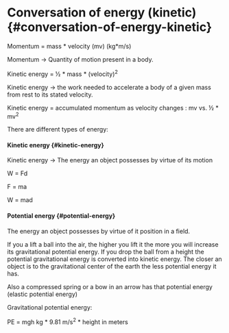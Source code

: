 # Conversation of energy (kinetic) {#conversation-of-energy-kinetic}

Momentum = mass * velocity (mv) (kg*m/s)

Momentum -&gt; Quantity of motion present in a body.

Kinetic energy = ½ * mass * (velocity)<sup>2</sup>

Kinetic energy -&gt; the work needed to accelerate a body of a given mass from rest to its stated velocity.

Kinetic energy = accumulated momentum as velocity changes : mv vs. ½ * mv<sup>2</sup>

There are different types of energy:

#### Kinetic energy {#kinetic-energy}

Kinetic energy -&gt; The energy an object possesses by virtue of its motion

W = Fd

F = ma

W = mad

#### Potential energy {#potential-energy}

The energy an object possesses by virtue of it position in a field.

If you a lift a ball into the air, the higher you lift it the more you will increase its gravitational potential energy. If you drop the ball from a height the potential gravitational energy is converted into kinetic energy. The closer an object is to the gravitational center of the earth the less potential energy it has.

Also a compressed spring or a bow in an arrow has that potential energy (elastic potential energy)

Gravitational potential energy:

PE = mgh kg * 9.81 m/s<sup>2</sup> * height in meters